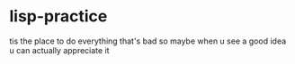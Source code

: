 # lisp-practice

tis the place to do everything that's bad
so maybe when u see a good idea u can actually appreciate it
